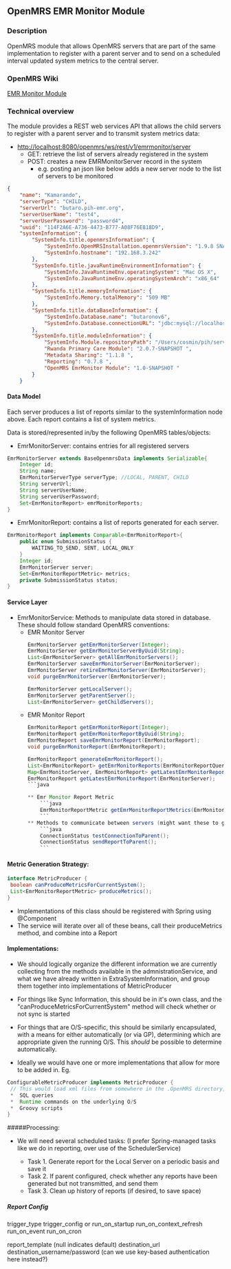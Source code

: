 ## OpenMRS EMR Monitor Module

### Description
OpenMRS module that allows OpenMRS servers that are part of the same implementation to register with a parent server and to send on a scheduled interval updated system metrics to the central server.

### OpenMRS Wiki
[EMR Monitor Module](https://wiki.openmrs.org/display/projects/EMR+Monitor+Module)

### Technical overview
The module provides a REST web services API that allows the child servers to register with a parent server and to transmit system metrics data:

- [http://localhost:8080/openmrs/ws/rest/v1/emrmonitor/server](http://localhost:8080/openmrs/ws/rest/v1/emrmonitor/server)
    * GET: retrieve the list of servers already registered in the system
    * POST: creates a new EMRMonitorServer record in the system
        - e.g. posting an json like below adds a new server node to the list of servers to be monitored

```json
{
    "name": "Kamarando",
    "serverType": "CHILD",
    "serverUrl": "butaro.pih-emr.org",
    "serverUserName": "test4",
    "serverUserPassword": "password4",
    "uuid": "114F2A6E-A736-4473-B777-A08F76E818D9",
    "systemInformation": {
        "SystemInfo.title.openmrsInformation": {
            "SystemInfo.OpenMRSInstallation.openmrsVersion": "1.9.8 SNAPSHOT Build c3f109",
            "SystemInfo.hostname": "192.168.3.242"
        },
        "SystemInfo.title.javaRuntimeEnvironmentInformation": {
            "SystemInfo.JavaRuntimeEnv.operatingSystem": "Mac OS X",
            "SystemInfo.JavaRuntimeEnv.operatingSystemArch": "x86_64"
        },
        "SystemInfo.title.memoryInformation": {
            "SystemInfo.Memory.totalMemory": "509 MB"
        },
        "SystemInfo.title.dataBaseInformation": {
            "SystemInfo.Database.name": "butaronov6",
            "SystemInfo.Database.connectionURL": "jdbc:mysql://localhost:3306/butaronov6?autoReconnect=true&sessionVariables=storage_engine=InnoDB&useUnicode=true&characterEncoding=UTF-8",
        },
        "SystemInfo.title.moduleInformation": {
            "SystemInfo.Module.repositoryPath": "/Users/cosmin/pih/server-config/openmrs-rwanda-rwink/modules",
            "Rwanda Primary Care Module": "2.0.7-SNAPSHOT ",
            "Metadata Sharing": "1.1.8 ",
            "Reporting": "0.7.8 ",
            "OpenMRS EmrMonitor Module": "1.0-SNAPSHOT "
        }
    }
```

#### Data Model
Each server produces a list of reports similar to the systemInformation node above. Each report contains a list of system metrics.

Data is stored/represented in/by the following OpenMRS tables/objects:
* EmrMonitorServer: contains entries for all registered servers
```java
EmrMonitorServer extends BaseOpenmrsData implements Serializable{
    Integer id;
    String name;
    EmrMonitorServerType serverType; //LOCAL, PARENT, CHILD
    String serverUrl;
    String serverUserName;
    String serverUserPassword;
    Set<EmrMonitorReport> emrMonitorReports;
}
```
* EmrMonitorReport: contains a list of reports generated for each server.
```java
EmrMonitorReport implements Comparable<EmrMonitorReport>{
    public enum SubmissionStatus {
        WAITING_TO_SEND, SENT, LOCAL_ONLY
    }
    Integer id;
    EmrMonitorServer server;
    Set<EmrMonitorReportMetric> metrics;
    private SubmissionStatus status;
}
```
#### Service Layer

* EmrMonitorService: Methods to manipulate data stored in database. These should follow standard OpenMRS conventions:
  * EMR Monitor Server
    ```java
    EmrMonitorServer getEmrMonitorServer(Integer);
    EmrMonitorServer getEmrMonitorServerByUuid(String);
    List<EmrMonitorServer> getAllEmrMonitorServers();
    EmrMonitorServer saveEmrMonitorServer(EmrMonitorServer);
    EmrMonitorServer retireEmrMonitorServer(EmrMonitorServer);
    void purgeEmrMonitorServer(EmrMonitorServer);

    EmrMonitorServer getLocalServer();
    EmrMonitorServer getParentServer();
    List<EmrMonitorServer> getChildServers();
    ```
  * EMR Monitor Report
    ```java
    EmrMonitorReport getEmrMonitorReport(Integer);
    EmrMonitorReport getEmrMonitorReportByUuid(String);
    EmrMonitorReport saveEmrMonitorReport(EmrMonitorReport);
    void purgeEmrMonitorReport(EmrMonitorReport);

    EmrMonitorReport generateEmrMonitorReport();
    List<EmrMonitorReport> getEmrMonitorReports(EmrMonitorReportQuery);
    Map<EmrMonitorServer, EmrMonitorReport> getLatestEmrMonitorReports();
    EmrMonitorReport getLatestEmrMonitorReport(EmrMonitorServer);
    ```java

    ** Emr Monitor Report Metric
        ```java
        EmrMonitorReportMetric getEmrMonitorReportMetrics(EmrMonitorReportMetricQuery);
        ```
    ** Methods to communicate between servers (might want these to go in a different class)
        ```java
        ConnectionStatus testConnectionToParent();
        ConnectionStatus sendReportToParent();
        ```


#### Metric Generation Strategy:
```java
interface MetricProducer {
 boolean canProduceMetricsForCurrentSystem();
 List<EmrMonitorReportMetric> produceMetrics();
}
```
* Implementations of this class should be registered with Spring using @Component
* The service will iterate over all of these beans, call their produceMetrics method, and combine into a Report

#### Implementations:

* We should logically organize the different information we are currently collecting from
the methods available in the admnistrationService, and what we have already written in ExtraSystemInformation,
and group them together into implementations of MetricProducer

* For things like Sync Information, this should be in it's own class, and the "canProduceMetricsForCurrentSystem"
method will check whether or not sync is started

* For things that are O/S-specific, this should be similarly encapsulated, with a means for either automatically (or via GP),
determining which are appropriate given the running O/S.  This _should_ be possible to determine automatically.

* Ideally we would have one or more implementations that allow for more to be added in.  Eg.
```java
ConfigurableMetricProducer implements MetricProducer {
 // This would load xml files from somewhere in the .OpenMRS directory, parse these, and allow for executing things like:
 *  SQL queries
 *  Runtime commands on the underlying O/S
 *  Groovy scripts
}
```
#####Processing:
* We will need several scheduled tasks:
(I prefer Spring-managed tasks like we do in reporting, over use of the SchedulerService)

    * Task 1. Generate report for the Local Server on a periodic basis and save it
    * Task 2. If parent configured, check whether any reports have been generated but not transmitted, and send them
    * Task 3. Clean up history of reports (if desired, to save space)

##### Report Config
trigger_type
trigger_config
or
run_on_startup
run_on_context_refresh
run_on_event
run_on_cron

report_template (null indicates default)
destination_url
destination_username/password (can we use key-based authentication here instead?)
